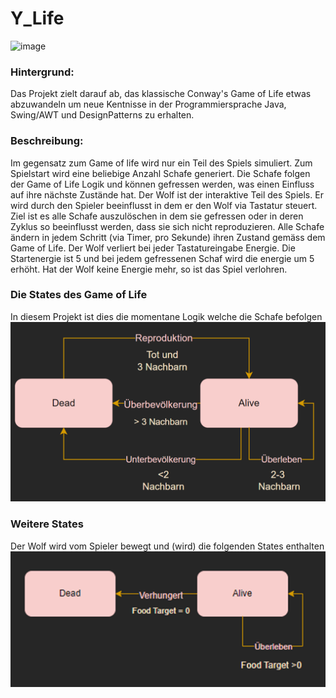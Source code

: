 # Y_Life
![image](https://github.com/user-attachments/assets/57819bbf-d2d6-429f-b5d0-2cd5991f23dc)

### Hintergrund:
Das Projekt zielt darauf ab, das klassische Conway's Game of Life etwas abzuwandeln um neue Kentnisse in der Programmiersprache Java, Swing/AWT und DesignPatterns zu erhalten.
### Beschreibung:
Im gegensatz zum Game of life wird nur ein Teil des Spiels simuliert. Zum Spielstart wird eine beliebige Anzahl Schafe generiert.
Die Schafe folgen der Game of Life Logik und können gefressen werden, was einen Einfluss auf ihre nächste Zustände hat.
Der Wolf ist der interaktive Teil des Spiels. Er wird durch den Spieler beeinflusst in dem er den Wolf via Tastatur steuert. Ziel ist es alle Schafe auszulöschen in dem sie gefressen oder in deren Zyklus so beeinflusst werden, dass sie sich nicht reproduzieren.
Alle Schafe ändern in jedem Schritt (via Timer, pro Sekunde) ihren Zustand gemäss dem Game of Life.
Der Wolf verliert bei jeder Tastatureingabe Energie. Die Startenergie ist 5 und bei jedem gefressenen Schaf wird die energie um 5 erhöht.
Hat der Wolf keine Energie mehr, so ist das Spiel verlohren.

### Die States des Game of Life
In diesem Projekt ist dies die momentane Logik welche die Schafe befolgen
![img.png](img.png)

### Weitere States
Der Wolf wird vom Spieler bewegt und (wird) die folgenden States enthalten
![img_1.png](img_1.png)
